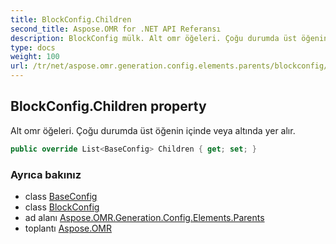 ```yaml
---
title: BlockConfig.Children
second_title: Aspose.OMR for .NET API Referansı
description: BlockConfig mülk. Alt omr öğeleri. Çoğu durumda üst öğenin içinde veya altında yer alır.
type: docs
weight: 100
url: /tr/net/aspose.omr.generation.config.elements.parents/blockconfig/children/
---
```

## BlockConfig.Children property

Alt omr öğeleri. Çoğu durumda üst öğenin içinde veya altında yer alır.

```csharp
public override List<BaseConfig> Children { get; set; }
```

### Ayrıca bakınız

* class [BaseConfig](../../../aspose.omr.generation.config/baseconfig/)
* class [BlockConfig](../)
* ad alanı [Aspose.OMR.Generation.Config.Elements.Parents](../../blockconfig/)
* toplantı [Aspose.OMR](../../../)


